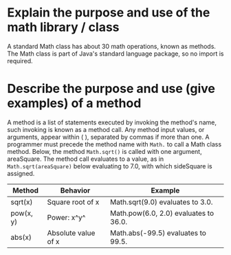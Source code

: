 # Explain the purpose and use of the math library / class
A standard Math class has about 30 math operations, known as methods. 
The Math class is part of Java's standard language package, so no import is required.

# Describe the purpose and use (give examples) of a method
A method is a list of statements executed by invoking the method's name, such invoking is known as a method call. 
Any method input values, or arguments, appear within ( ), separated by commas if more than one.
A programmer must precede the method name with `Math.` to call a Math class method. 
Below, the method `Math.sqrt()` is called with one argument, areaSquare. 
The method call evaluates to a value, as in `Math.sqrt(areaSquare)` below evaluating to 7.0, with which sideSquare is assigned.

|Method|Behavior|Example|
|------|--------|--------|
|sqrt(x)| Square root of x|	Math.sqrt(9.0) evaluates to 3.0.|
|pow(x, y)|	Power: x^y^  |Math.pow(6.0, 2.0) evaluates to 36.0.|
|abs(x)|	Absolute value of x|	Math.abs(-99.5) evaluates to 99.5.|
